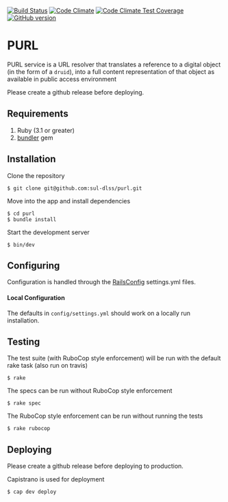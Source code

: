 [![Build Status](https://travis-ci.org/sul-dlss/purl.svg?branch=master)](https://travis-ci.org/sul-dlss/purl)
[![Code Climate](https://codeclimate.com/github/sul-dlss/purl/badges/gpa.svg)](https://codeclimate.com/github/sul-dlss/purl)
[![Code Climate Test Coverage](https://codeclimate.com/github/sul-dlss/purl/badges/coverage.svg)](https://codeclimate.com/github/sul-dlss/purl/coverage)
[![GitHub version](https://badge.fury.io/gh/sul-dlss%2Fpurl.svg)](https://badge.fury.io/gh/sul-dlss%2Fpurl)

# PURL

PURL service is a URL resolver that translates a reference to a digital object (in the form of a `druid`), into a full content representation of that object as available in public access environment


Please create a github release before deploying.

## Requirements

1. Ruby (3.1 or greater)
2. [bundler](http://bundler.io/) gem

## Installation

Clone the repository

    $ git clone git@github.com:sul-dlss/purl.git

Move into the app and install dependencies

    $ cd purl
    $ bundle install

Start the development server

    $ bin/dev

## Configuring

Configuration is handled through the [RailsConfig](/railsconfig/config) settings.yml files.

#### Local Configuration

The defaults in `config/settings.yml` should work on a locally run installation.

## Testing

The test suite (with RuboCop style enforcement) will be run with the default rake task (also run on travis)

    $ rake

The specs can be run without RuboCop style enforcement

    $ rake spec

The RuboCop style enforcement can be run without running the tests

    $ rake rubocop

## Deploying

Please create a github release before deploying to production.

Capistrano is used for deployment

    $ cap dev deploy
